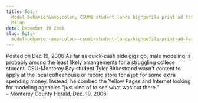 ```yaml
---
title: &gt;-
  Model Behavior&amp;colon; CSUMB student lands highpofile print ad for Mercury
  Milan
date: December 19 2006
slug: &gt;-
  model-behavior-amp-colon--csumb-student-lands-highpofile-print-ad-for-mercury-milan
---
```


<span class="date">Posted on Dec 19, 2006 </span>
As far as quick-cash side gigs go, male modeling is probably among
the least likely arrangements for a struggling college student.
CSU-Monterey Bay student Tyler Birkestrand wasn&apos;t content to apply
at the local coffeehouse or record store for a job for some extra
spending money. Instead, he combed the Yellow Pages and Internet
looking for modeling agencies &quot;just kind of to see what was out
there.&quot;<br>
&#x2013; Monterey County Herald, Dec. 19, 2006<br/></br>
